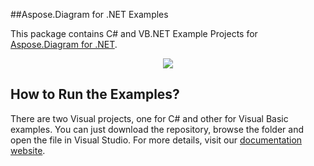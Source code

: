 ##Aspose.Diagram for .NET Examples

This package contains C# and VB.NET Example Projects for [Aspose.Diagram for .NET](http://www.aspose.com/categories/.net-components/aspose.diagram-for-.net/default.aspx).

<p align="center">
  <a title="Download Examples ZIP" href="https://github.com/asposediagram/Aspose_Diagram_NET/archive/master.zip">
	<img src="https://raw.github.com/AsposeExamples/java-examples-dashboard/master/images/downloadZip-Button-Large.png" />
  </a>
</p>

## How to Run the Examples?

There are two Visual projects, one for C# and other for Visual Basic examples. You can just download the repository, browse the folder and open the file in Visual Studio. For more details, visit our [documentation website](http://www.aspose.com/docs/display/slidesnet/How+to+Run+Aspose.Diagram+for+.NET+Examples).
